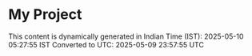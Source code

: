 # My Project

This content is dynamically generated in Indian Time (IST): 2025-05-10 05:27:55 IST
Converted to UTC: 2025-05-09 23:57:55 UTC
